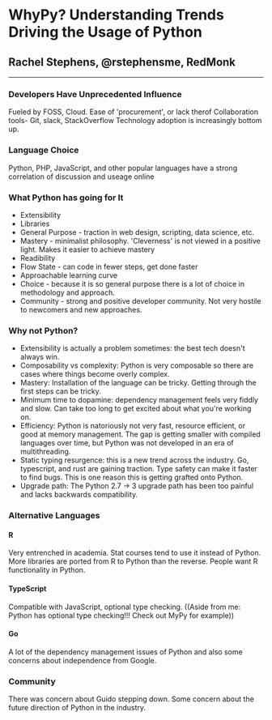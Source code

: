 # WhyPy? Understanding Trends Driving the Usage of Python 
## Rachel Stephens, @rstephensme, RedMonk
---

### Developers Have Unprecedented Influence
Fueled by FOSS, Cloud. Ease of 'procurement', or lack therof
Collaboration tools- Git, slack, StackOverflow
Technology adoption is increasingly bottom up.

### Language Choice
Python, PHP, JavaScript, and other popular languages have a strong correlation of discussion and useage online

### What Python has going for It
- Extensibility
- Libraries
- General Purpose - traction in web design, scripting, data science, etc.
- Mastery - minimalist philosophy. 'Cleverness' is not viewed in a positive light. Makes it easier to achieve mastery
- Readibility
- Flow State - can code in fewer steps, get done faster
- Approachable learning curve
- Choice - because it is so general purpose there is a lot of choice in methodology and approach.
- Community - strong and positive developer community. Not very hostile to newcomers and new approaches.

### Why not Python?
- Extensibility is actually a problem sometimes: the best tech doesn't always win. 
- Composability vs complexity: Python is very composable so there are cases where things become overly complex.
- Mastery: Installation of the language can be tricky. Getting through the first steps can be tricky.
- Minimum time to dopamine: dependency management feels very fiddly and slow. Can take too long to get excited about what you're working on.
- Efficiency: Python is natoriously not very fast, resource efficient, or good at memory management. The gap is getting smaller with compiled languages over time, but Python was not developed in an era of multithreading. 
- Static typing resurgence: this is a new trend across the industry. Go, typescript, and rust are gaining traction. Type safety can make it faster to find bugs. This is one reason this is getting grafted onto Python.
- Upgrade path: The Python 2.7 -> 3 upgrade path has been too painful and lacks backwards compatibility.

### Alternative Languages
#### R
Very entrenched in academia. Stat courses tend to use it instead of Python. More libraries are ported from R to Python than the reverse. People want R functionality in Python.
#### TypeScript
Compatible with JavaScript, optional type checking. ((Aside from me: Python has optional type checking!!! Check out MyPy for example))
#### Go
A lot of the dependency management issues of Python and also some concerns about independence from Google.

### Community
There was concern about Guido stepping down. Some concern about the future direction of Python in the industry.

